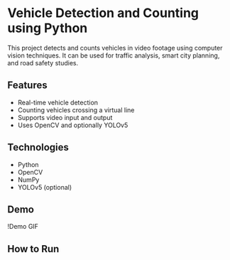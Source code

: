# Vehicle Detection and Counting using Python

This project detects and counts vehicles in video footage using computer vision techniques. It can be used for traffic analysis, smart city planning, and road safety studies.

## Features
- Real-time vehicle detection
- Counting vehicles crossing a virtual line
- Supports video input and output
- Uses OpenCV and optionally YOLOv5

## Technologies
- Python
- OpenCV
- NumPy
- YOLOv5 (optional)

## Demo
!Demo GIF

## How to Run
```bash
